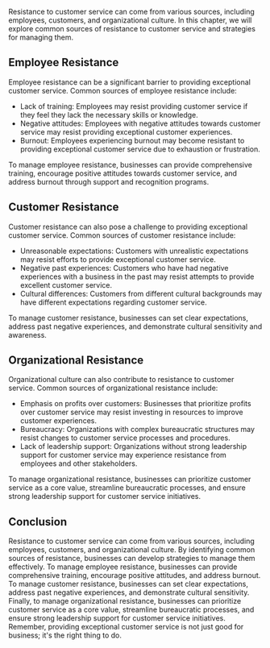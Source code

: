 
Resistance to customer service can come from various sources, including employees, customers, and organizational culture. In this chapter, we will explore common sources of resistance to customer service and strategies for managing them.

Employee Resistance
-------------------

Employee resistance can be a significant barrier to providing exceptional customer service. Common sources of employee resistance include:

* Lack of training: Employees may resist providing customer service if they feel they lack the necessary skills or knowledge.
* Negative attitudes: Employees with negative attitudes towards customer service may resist providing exceptional customer experiences.
* Burnout: Employees experiencing burnout may become resistant to providing exceptional customer service due to exhaustion or frustration.

To manage employee resistance, businesses can provide comprehensive training, encourage positive attitudes towards customer service, and address burnout through support and recognition programs.

Customer Resistance
-------------------

Customer resistance can also pose a challenge to providing exceptional customer service. Common sources of customer resistance include:

* Unreasonable expectations: Customers with unrealistic expectations may resist efforts to provide exceptional customer service.
* Negative past experiences: Customers who have had negative experiences with a business in the past may resist attempts to provide excellent customer service.
* Cultural differences: Customers from different cultural backgrounds may have different expectations regarding customer service.

To manage customer resistance, businesses can set clear expectations, address past negative experiences, and demonstrate cultural sensitivity and awareness.

Organizational Resistance
-------------------------

Organizational culture can also contribute to resistance to customer service. Common sources of organizational resistance include:

* Emphasis on profits over customers: Businesses that prioritize profits over customer service may resist investing in resources to improve customer experiences.
* Bureaucracy: Organizations with complex bureaucratic structures may resist changes to customer service processes and procedures.
* Lack of leadership support: Organizations without strong leadership support for customer service may experience resistance from employees and other stakeholders.

To manage organizational resistance, businesses can prioritize customer service as a core value, streamline bureaucratic processes, and ensure strong leadership support for customer service initiatives.

Conclusion
----------

Resistance to customer service can come from various sources, including employees, customers, and organizational culture. By identifying common sources of resistance, businesses can develop strategies to manage them effectively. To manage employee resistance, businesses can provide comprehensive training, encourage positive attitudes, and address burnout. To manage customer resistance, businesses can set clear expectations, address past negative experiences, and demonstrate cultural sensitivity. Finally, to manage organizational resistance, businesses can prioritize customer service as a core value, streamline bureaucratic processes, and ensure strong leadership support for customer service initiatives. Remember, providing exceptional customer service is not just good for business; it's the right thing to do.
